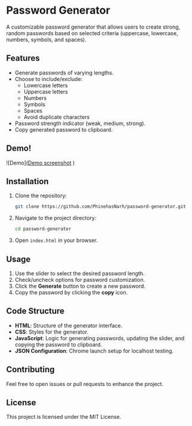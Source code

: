 

# Password Generator

A customizable password generator that allows users to create strong, random passwords based on selected criteria (uppercase, lowercase, numbers, symbols, and spaces).

## Features
- Generate passwords of varying lengths.
- Choose to include/exclude:
  - Lowercase letters
  - Uppercase letters
  - Numbers
  - Symbols
  - Spaces
  - Avoid duplicate characters
- Password strength indicator (weak, medium, strong).
- Copy generated password to clipboard.

## Demo!
![Demo]([Demo screenshot](https://github.com/user-attachments/assets/a3c568f7-0045-4525-8a7f-fd754fd9a5f2)
)

## Installation

1. Clone the repository:
   ```bash
   git clone https://github.com/PhinehasNarh/password-generator.git
   ```
2. Navigate to the project directory:
   ```bash
   cd password-generator
   ```
3. Open `index.html` in your browser.

## Usage

1. Use the slider to select the desired password length.
2. Check/uncheck options for password customization.
3. Click the **Generate** button to create a new password.
4. Copy the password by clicking the **copy** icon.

## Code Structure

- **HTML**: Structure of the generator interface.
- **CSS**: Styles for the generator.
- **JavaScript**: Logic for generating passwords, updating the slider, and copying the password to clipboard.
- **JSON Configuration**: Chrome launch setup for localhost testing.

## Contributing

Feel free to open issues or pull requests to enhance the project.

## License

This project is licensed under the MIT License.

